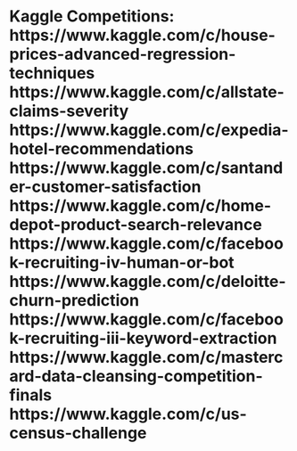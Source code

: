 <h1>Kaggle Competitions:</ h1></ br>
</ br>
https://www.kaggle.com/c/house-prices-advanced-regression-techniques</ br>
</ br>
https://www.kaggle.com/c/allstate-claims-severity</ br>
</ br>
https://www.kaggle.com/c/expedia-hotel-recommendations</ br>
</ br>
https://www.kaggle.com/c/santander-customer-satisfaction</ br>
</ br>
https://www.kaggle.com/c/home-depot-product-search-relevance</ br>
</ br>
https://www.kaggle.com/c/facebook-recruiting-iv-human-or-bot</ br>
</ br>
https://www.kaggle.com/c/deloitte-churn-prediction</ br>
</ br>
https://www.kaggle.com/c/facebook-recruiting-iii-keyword-extraction</ br>
</ br>
https://www.kaggle.com/c/mastercard-data-cleansing-competition-finals</ br>
</ br>
https://www.kaggle.com/c/us-census-challenge</ br>
</ br>
